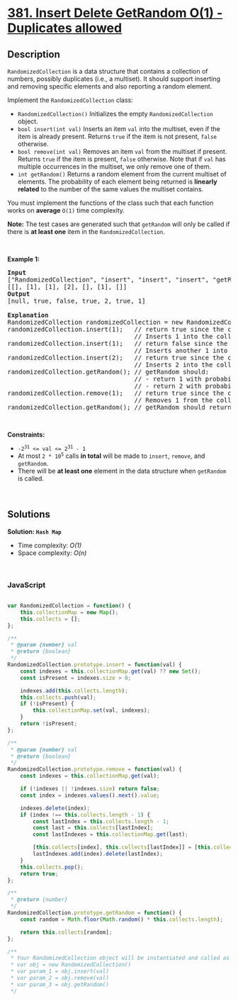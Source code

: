 # [381. Insert Delete GetRandom O(1) - Duplicates allowed](https://leetcode.com/problems/insert-delete-getrandom-o1-duplicates-allowed)

## Description

<div class="elfjS" data-track-load="description_content"><p><code>RandomizedCollection</code> is a data structure that contains a collection of numbers, possibly duplicates (i.e., a multiset). It should support inserting and removing specific elements and also reporting a random element.</p>

<p>Implement the <code>RandomizedCollection</code> class:</p>

<ul>
	<li><code>RandomizedCollection()</code> Initializes the empty <code>RandomizedCollection</code> object.</li>
	<li><code>bool insert(int val)</code> Inserts an item <code>val</code> into the multiset, even if the item is already present. Returns <code>true</code> if the item is not present, <code>false</code> otherwise.</li>
	<li><code>bool remove(int val)</code> Removes an item <code>val</code> from the multiset if present. Returns <code>true</code> if the item is present, <code>false</code> otherwise. Note that if <code>val</code> has multiple occurrences in the multiset, we only remove one of them.</li>
	<li><code>int getRandom()</code> Returns a random element from the current multiset of elements. The probability of each element being returned is <strong>linearly related</strong> to the number of the same values the multiset contains.</li>
</ul>

<p>You must implement the functions of the class such that each function works on <strong>average</strong> <code>O(1)</code> time complexity.</p>

<p><strong>Note:</strong> The test cases are generated such that <code>getRandom</code> will only be called if there is <strong>at least one</strong> item in the <code>RandomizedCollection</code>.</p>

<p>&nbsp;</p>
<p><strong class="example">Example 1:</strong></p>

<pre><strong>Input</strong>
["RandomizedCollection", "insert", "insert", "insert", "getRandom", "remove", "getRandom"]
[[], [1], [1], [2], [], [1], []]
<strong>Output</strong>
[null, true, false, true, 2, true, 1]

<strong>Explanation</strong>
RandomizedCollection randomizedCollection = new RandomizedCollection();
randomizedCollection.insert(1);   // return true since the collection does not contain 1.
                                  // Inserts 1 into the collection.
randomizedCollection.insert(1);   // return false since the collection contains 1.
                                  // Inserts another 1 into the collection. Collection now contains [1,1].
randomizedCollection.insert(2);   // return true since the collection does not contain 2.
                                  // Inserts 2 into the collection. Collection now contains [1,1,2].
randomizedCollection.getRandom(); // getRandom should:
                                  // - return 1 with probability 2/3, or
                                  // - return 2 with probability 1/3.
randomizedCollection.remove(1);   // return true since the collection contains 1.
                                  // Removes 1 from the collection. Collection now contains [1,2].
randomizedCollection.getRandom(); // getRandom should return 1 or 2, both equally likely.
</pre>

<p>&nbsp;</p>
<p><strong>Constraints:</strong></p>

<ul>
	<li><code>-2<sup>31</sup> &lt;= val &lt;= 2<sup>31</sup> - 1</code></li>
	<li>At most <code>2 * 10<sup>5</sup></code> calls <strong>in total</strong> will be made to <code>insert</code>, <code>remove</code>, and <code>getRandom</code>.</li>
	<li>There will be <strong>at least one</strong> element in the data structure when <code>getRandom</code> is called.</li>
</ul>
</div>

<p>&nbsp;</p>

## Solutions

**Solution: `Hash Map`**
- Time complexity: <em>O(1)</em>
- Space complexity: <em>O(n)</em>

<p>&nbsp;</p>

### **JavaScript**

```js

var RandomizedCollection = function() {
    this.collectionMap = new Map();
    this.collects = [];
};

/** 
 * @param {number} val
 * @return {boolean}
 */
RandomizedCollection.prototype.insert = function(val) {
    const indexes = this.collectionMap.get(val) ?? new Set();
    const isPresent = indexes.size > 0;

    indexes.add(this.collects.length);
    this.collects.push(val);
    if (!isPresent) {
        this.collectionMap.set(val, indexes);
    }
    return !isPresent;
};

/** 
 * @param {number} val
 * @return {boolean}
 */
RandomizedCollection.prototype.remove = function(val) {
    const indexes = this.collectionMap.get(val);

    if (!indexes || !indexes.size) return false;
    const index = indexes.values().next().value;

    indexes.delete(index);
    if (index !== this.collects.length - 1) {
        const lastIndex = this.collects.length - 1;
        const last = this.collects[lastIndex];
        const lastIndexes = this.collectionMap.get(last);

        [this.collects[index], this.collects[lastIndex]] = [this.collects[lastIndex], this.collects[index]];
        lastIndexes.add(index).delete(lastIndex);
    }
    this.collects.pop();
    return true;
};

/**
 * @return {number}
 */
RandomizedCollection.prototype.getRandom = function() {
    const random = Math.floor(Math.random() * this.collects.length);

    return this.collects[random];
};

/** 
 * Your RandomizedCollection object will be instantiated and called as such:
 * var obj = new RandomizedCollection()
 * var param_1 = obj.insert(val)
 * var param_2 = obj.remove(val)
 * var param_3 = obj.getRandom()
 */
```
